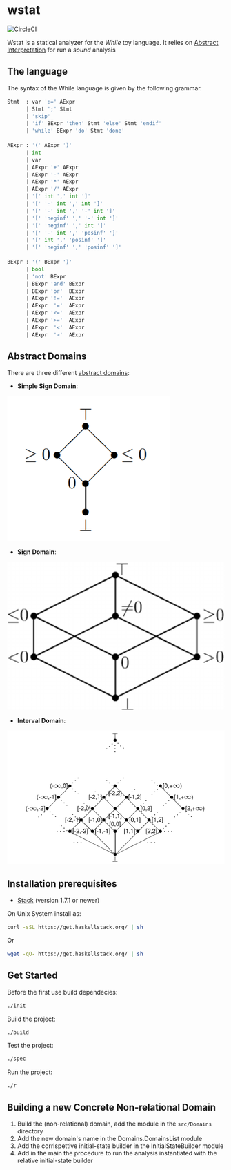 # wstat

[![CircleCI](https://circleci.com/gh/parof/wstat.svg?style=svg)](https://circleci.com/gh/parof/wstat)

Wstat is a statical analyzer for the _While_ toy language. It relies on [Abstract Interpretation](https://en.wikipedia.org/wiki/Abstract_interpretation) for run a _sound_ analysis

## The language

The syntax of the While language is given by the following grammar.

```python
Stmt  : var ':=' AExpr
      | Stmt ';' Stmt
      | 'skip'
      | 'if' BExpr 'then' Stmt 'else' Stmt 'endif'
      | 'while' BExpr 'do' Stmt 'done'

AExpr : '(' AExpr ')'
      | int
      | var
      | AExpr '+' AExpr
      | AExpr '-' AExpr
      | AExpr '*' AExpr
      | AExpr '/' AExpr
      | '[' int ',' int ']'
      | '[' '-' int ',' int ']'
      | '[' '-' int ',' '-' int ']'
      | '[' 'neginf' ',' '-' int ']'
      | '[' 'neginf' ',' int ']'
      | '[' '-' int ',' 'posinf' ']'
      | '[' int ',' 'posinf' ']'
      | '[' 'neginf' ',' 'posinf' ']'

BExpr : '(' BExpr ')'
      | bool
      | 'not' BExpr
      | BExpr 'and' BExpr
      | BExpr 'or'  BExpr
      | AExpr '!='  AExpr
      | AExpr  '='  AExpr
      | AExpr '<='  AExpr
      | AExpr '>='  AExpr
      | AExpr  '<'  AExpr
      | AExpr  '>'  AExpr
```

## Abstract Domains

There are three different [abstract domains](https://en.wikipedia.org/wiki/Abstract_interpretation#Examples_of_abstract_domains):

- **Simple Sign Domain**: 

![alt text](img/simpleSignDomain.png "Simple sign Domain")
- **Sign Domain**: 

![alt text](img/signDomain.png "Sign domain")
- **Interval Domain**: 

![alt text](img/intervalDomain.png "Interval domain")

## Installation prerequisites

- [Stack](https://docs.haskellstack.org/en/stable/README/) (version 1.7.1 or newer)

On Unix System install as:
```bash
curl -sSL https://get.haskellstack.org/ | sh
```
Or
```bash
wget -qO- https://get.haskellstack.org/ | sh
```

## Get Started

Before the first use build dependecies:
```bash
./init
```

Build the project:
```bash
./build
```

Test the project:
```bash
./spec
```

Run the project:
```bash
./r
```

## Building a new Concrete Non-relational Domain

1. Build the (non-relational) domain, add the module in the ```src/Domains``` directory
2. Add the new domain's name in the Domains.DomainsList module
3. Add the corrispettive initial-state builder in the InitialStateBuilder module
4. Add in the main the procedure to run the analysis instantiated with the relative initial-state builder